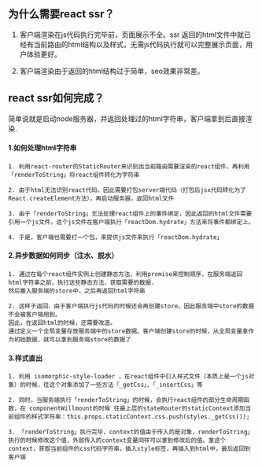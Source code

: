 ## 为什么需要react ssr？
1. 客户端渲染在js代码执行完毕前，页面展示不全。ssr 返回的html文件中就已经有当前路由的html结构以及样式，无需js代码执行就可以完整展示页面，用户体验更好。

2. 客户端渲染由于返回的html结构过于简单，seo效果非常差。

## react ssr如何完成？
简单说就是启动node服务器，并返回处理过的html字符串，客户端拿到后直接渲染.
#### 1.如何处理html字符串
    1. 利用react-router的StaticRouter来识别出当前路由需要渲染的react组件，再利用「renderToString」将react组件转化为字符串

    2. 由于html无法识别react代码，因此需要打包server端代码（打包后jsx代码转化为了React.createElement方法），再启动服务器，返回html文件

    3. 由于「renderToString」无法处理react组件上的事件绑定，因此返回的html文件需要引用一个js文件，这个js文件在客户端执行「reactDom.hydrate」方法来将事件都绑定上。

    4. 于是，客户端也需要打一个包，来提供js文件来执行「reactDom.hydrate」

#### 2.异步数据如何同步（注水、脱水）
    1. 通过在每个react组件实例上创建静态方法，利用promise来控制顺序，在服务端返回html字符串之前，执行这些静态方法，获取需要的数据.
    然后塞入服务端的store中，之后再返回html字符串

    2. 这样子返回，由于客户端执行js代码的时候还会再创建store，因此服务端中store的数据不会被客户端用到。
    因此，在返回html的时候，还需要改造。
    通过定义一个全局变量存放服务端中的store数据。客户端创建store的时候，从全局变量拿作为初始数据，就可以拿到服务端store的数据了

#### 3.样式直出
    1. 利用 isomorphic-style-loader ，在react组件中引入样式文件（本质上是一个js对象）的时候，往这个对象添加了一些方法「_getCss」、「_insertCss」等

    2. 同时，当服务端执行「renderToString」的时候，会执行react组件的部分生命周期函数，在 componentWillmount的时候 往最上层的stateRouter的staticContext添加当前组件的样式字符串：this.props.staticContext.css.push(styles._getCss());

    3. 「renderToString」执行完毕，context的值由于传入的是对象，renderToString」执行的时候修改这个值，外部传入的context变量同样可以拿到修改后的值。拿这个context，获取当前组件的css代码字符串，插入style标签，再插入到html中，最后返回到客户端